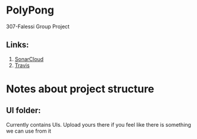 # PolyPong
307-Falessi Group Project 

## Links:
 1) [SonarCloud](https://sonarcloud.io/dashboard?id=rocktothorpe_PolyPong)
 2) [Travis](https://travis-ci.org/rocktothorpe/PolyPong)

# Notes about project structure

## UI folder:
Currently contains UIs. Upload yours there if you feel like there is something we can use from it
